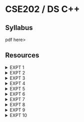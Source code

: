 # CSE202 / DS C++

## Syllabus

pdf here>

## Resources

<details>

<summary>EXPT 1</summary>

Write a C++ programs to implement recursive and non recursive

1. Linear search
2. Binary search

</details>

<details>

<summary>EXPT 2</summary>

Write a C++ programs to implement

1. Bubble sort
2. Selection sort
3. quick sort
4. insertion sort

</details>

<details>

<summary>EXPT 3</summary>

Write a C++ programs to implement the following using an array.

* Stack ADT
* Queue ADT

</details>

<details>

<summary>EXPT 4</summary>

Write a C++ programs to implement list ADT to perform following operations

* Insert an element into a list.
* Delete an element from list
* Search for a key element in list
* count number of nodes in list.

</details>

<details>

<summary>EXPT 5</summary>

Write C++ programs to implement the following using a singly linked list.

* Stack ADT
* Queue ADT

</details>

<details>

<summary>EXPT 6</summary>

Write C++ programs to implement the deque (double ended queue) ADT using a doubly linked list and an array.

</details>

<details>

<summary>EXPT 7</summary>

Write a C++ program to perform the following operations:

* Insert an element into a binary search tree.
* Delete an element from a binary search tree.&#x20;
* Search for a key element in a binary search tree.

</details>

<details>

<summary>EXPT 8</summary>

Write C++ programs for implementing the following sorting methods:

* Merge sort
* Heap sort

</details>

<details>

<summary>EXPT 9</summary>

Write C++ programs that use recursive functions to traverse the given binary tree in

* Preorder
* in order
* post order

</details>

<details>

<summary>EXPT 10</summary>

Write a C++ program to perform the following operations

* Insertion into a B-tree
* Deletion from a B-tree.

</details>

